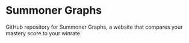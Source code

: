 # Summoner Graphs
GitHub repository for Summoner Graphs, a website that compares your mastery score to your winrate.
 
 


